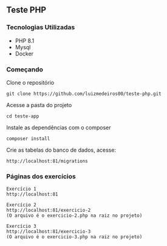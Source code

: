 ## Teste PHP

### Tecnologias Utilizadas

- PHP 8.1
- Mysql
- Docker

### Começando

Clone o repositório

    git clone https://github.com/luizmedeiros00/teste-php.git

Acesse a pasta do projeto

    cd teste-app

Instale as dependências com o composer

    composer install
    
Crie as tabelas do banco de dados, acesse:

    http://localhost:81/migrations
    
### Páginas dos exercícios
    
    Exercício 1
    http://localhost:81
    
    Exercício 2
    http://localhost:81/exercicio-2 
    (O arquivo é o exercicio-2.php na raiz no projeto)
    
    Exercício 3
    http://localhost:81/exercicio-3
    (O arquivo é o exercicio-3.php na raiz no projeto)
